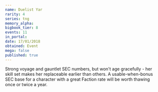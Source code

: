 ```yaml
---
name: Duelist Yar
rarity: 4
series: tng
memory_alpha:
bigbook_tier: 8
events: 11
in_portal:
date: 17/01/2018
obtained: Event
mega: false
published: true
---
```


Strong voyage and gauntlet SEC numbers, but won't age gracefully - her skill set makes her replaceable earlier than others. A usable-when-bonus SEC base for a character with a great Faction rate will be worth thawing once or twice a year.
